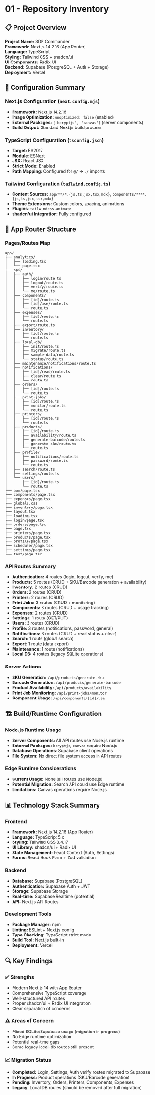 # 01 - Repository Inventory

## 📋 **Project Overview**

**Project Name:** 3DP Commander  
**Framework:** Next.js 14.2.16 (App Router)  
**Language:** TypeScript  
**Styling:** Tailwind CSS + shadcn/ui  
**UI Components:** Radix UI  
**Backend:** Supabase (PostgreSQL + Auth + Storage)  
**Deployment:** Vercel  

## 🔧 **Configuration Summary**

### Next.js Configuration (`next.config.mjs`)
- **Framework:** Next.js 14.2.16
- **Image Optimization:** `unoptimized: false` (enabled)
- **External Packages:** `['bcryptjs', 'canvas']` (server components)
- **Build Output:** Standard Next.js build process

### TypeScript Configuration (`tsconfig.json`)
- **Target:** ES2017
- **Module:** ESNext
- **JSX:** React JSX
- **Strict Mode:** Enabled
- **Path Mapping:** Configured for `@/` → `./` imports

### Tailwind Configuration (`tailwind.config.ts`)
- **Content Sources:** `app/**/*.{js,ts,jsx,tsx,mdx}`, `components/**/*.{js,ts,jsx,tsx,mdx}`
- **Theme Extensions:** Custom colors, spacing, animations
- **Plugins:** `tailwindcss-animate`
- **shadcn/ui Integration:** Fully configured

## 📁 **App Router Structure**

### Pages/Routes Map
```
app/
├── analytics/
│   ├── loading.tsx
│   └── page.tsx
├── api/
│   ├── auth/
│   │   ├── login/route.ts
│   │   ├── logout/route.ts
│   │   ├── verify/route.ts
│   │   └── me/route.ts
│   ├── components/
│   │   ├── [id]/route.ts
│   │   ├── [id]/use/route.ts
│   │   └── route.ts
│   ├── expenses/
│   │   ├── [id]/route.ts
│   │   └── route.ts
│   ├── export/route.ts
│   ├── inventory/
│   │   ├── [id]/route.ts
│   │   └── route.ts
│   ├── local-db/
│   │   ├── init/route.ts
│   │   ├── migrate/route.ts
│   │   ├── sample-data/route.ts
│   │   └── status/route.ts
│   ├── maintenance/notifications/route.ts
│   ├── notifications/
│   │   ├── [id]/read/route.ts
│   │   ├── clear/route.ts
│   │   └── route.ts
│   ├── orders/
│   │   ├── [id]/route.ts
│   │   └── route.ts
│   ├── print-jobs/
│   │   ├── [id]/route.ts
│   │   ├── monitor/route.ts
│   │   └── route.ts
│   ├── printers/
│   │   ├── [id]/route.ts
│   │   └── route.ts
│   ├── products/
│   │   ├── [id]/route.ts
│   │   ├── availability/route.ts
│   │   ├── generate-barcode/route.ts
│   │   ├── generate-sku/route.ts
│   │   └── route.ts
│   ├── profile/
│   │   ├── notifications/route.ts
│   │   ├── password/route.ts
│   │   └── route.ts
│   ├── search/route.ts
│   ├── settings/route.ts
│   └── users/
│       ├── [id]/route.ts
│       └── route.ts
├── bom/page.tsx
├── components/page.tsx
├── expenses/page.tsx
├── globals.css
├── inventory/page.tsx
├── layout.tsx
├── loading.tsx
├── login/page.tsx
├── orders/page.tsx
├── page.tsx
├── printers/page.tsx
├── products/page.tsx
├── profile/page.tsx
├── scheduler/page.tsx
├── settings/page.tsx
└── test/page.tsx
```

### API Routes Summary
- **Authentication:** 4 routes (login, logout, verify, me)
- **Products:** 5 routes (CRUD + SKU/Barcode generation + availability)
- **Inventory:** 2 routes (CRUD)
- **Orders:** 2 routes (CRUD)
- **Printers:** 2 routes (CRUD)
- **Print Jobs:** 3 routes (CRUD + monitoring)
- **Components:** 3 routes (CRUD + usage tracking)
- **Expenses:** 2 routes (CRUD)
- **Settings:** 1 route (GET/PUT)
- **Users:** 2 routes (CRUD)
- **Profile:** 3 routes (notifications, password, general)
- **Notifications:** 3 routes (CRUD + read status + clear)
- **Search:** 1 route (global search)
- **Export:** 1 route (data export)
- **Maintenance:** 1 route (notifications)
- **Local DB:** 4 routes (legacy SQLite operations)

### Server Actions
- **SKU Generation:** `/api/products/generate-sku`
- **Barcode Generation:** `/api/products/generate-barcode`
- **Product Availability:** `/api/products/availability`
- **Print Job Monitoring:** `/api/print-jobs/monitor`
- **Component Usage:** `/api/components/[id]/use`

## 🏗️ **Build/Runtime Configuration**

### Node.js Runtime Usage
- **Server Components:** All API routes use Node.js runtime
- **External Packages:** `bcryptjs`, `canvas` require Node.js
- **Database Operations:** Supabase client operations
- **File System:** No direct file system access in API routes

### Edge Runtime Considerations
- **Current Usage:** None (all routes use Node.js)
- **Potential Migration:** Search API could use Edge runtime
- **Limitations:** Canvas operations require Node.js

## 📊 **Technology Stack Summary**

### Frontend
- **Framework:** Next.js 14.2.16 (App Router)
- **Language:** TypeScript 5.x
- **Styling:** Tailwind CSS 3.4.17
- **UI Library:** shadcn/ui + Radix UI
- **State Management:** React Context (Auth, Settings)
- **Forms:** React Hook Form + Zod validation

### Backend
- **Database:** Supabase (PostgreSQL)
- **Authentication:** Supabase Auth + JWT
- **Storage:** Supabase Storage
- **Real-time:** Supabase Realtime (potential)
- **API:** Next.js API Routes

### Development Tools
- **Package Manager:** npm
- **Linting:** ESLint + Next.js config
- **Type Checking:** TypeScript strict mode
- **Build Tool:** Next.js built-in
- **Deployment:** Vercel

## 🔍 **Key Findings**

### ✅ **Strengths**
- Modern Next.js 14 with App Router
- Comprehensive TypeScript coverage
- Well-structured API routes
- Proper shadcn/ui + Radix UI integration
- Clear separation of concerns

### ⚠️ **Areas of Concern**
- Mixed SQLite/Supabase usage (migration in progress)
- No Edge runtime optimization
- Potential real-time gaps
- Some legacy local-db routes still present

### 📈 **Migration Status**
- **Completed:** Login, Settings, Auth verify routes migrated to Supabase
- **In Progress:** Product operations (SKU/Barcode generation)
- **Pending:** Inventory, Orders, Printers, Components, Expenses
- **Legacy:** Local DB routes (should be removed after full migration)
